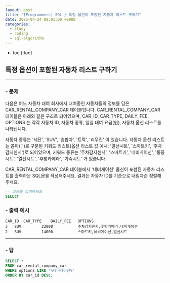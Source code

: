 ```yaml
---
layout: post
title: "[Programmers] SQL / 특정 옵션이 포함된 자동차 리스트 구하기"
date: 2025-04-24 09:01:00 +0900
categories: 
  - study
  - coding
  - sql-algorithm
---
```


* toc
{:toc}

## 특정 옵션이 포함된 자동차 리스트 구하기

---

### - 문제

다음은 어느 자동차 대여 회사에서 대여중인 자동차들의 정보를 담은 CAR_RENTAL_COMPANY_CAR 테이블입니다. CAR_RENTAL_COMPANY_CAR 테이블은 아래와 같은 구조로 되어있으며, CAR_ID, CAR_TYPE, DAILY_FEE, OPTIONS 는 각각 자동차 ID, 자동차 종류, 일일 대여 요금(원), 자동차 옵션 리스트를 나타냅니다.

자동차 종류는 '세단', 'SUV', '승합차', '트럭', '리무진' 이 있습니다. 자동차 옵션 리스트는 콤마(',')로 구분된 키워드 리스트(옵션 리스트 값 예시: '열선시트', '스마트키', '주차감지센서')로 되어있으며, 키워드 종류는 '주차감지센서', '스마트키', '네비게이션', '통풍시트', '열선시트', '후방카메라', '가죽시트' 가 있습니다.

CAR_RENTAL_COMPANY_CAR 테이블에서 '네비게이션' 옵션이 포함된 자동차 리스트를 출력하는 SQL문을 작성해주세요. 결과는 자동차 ID를 기준으로 내림차순 정렬해주세요.

```sql
-- 코드를 입력하세요
SELECT
```

### - 출력 예시

```
CAR_ID	CAR_TYPE	DAILY_FEE	OPTIONS
3	SUV	        22000	        주차감지센서,후방카메라,네비게이션
2	SUV	        14000	        스마트키,네비게이션,열선시트
```

<!-- >  -->

---

### - 답

```sql
SELECT *
FROM car_rental_company_car
WHERE options LIKE '%네비게이션%'
ORDER BY car_id DESC;
```

<!--  -->

